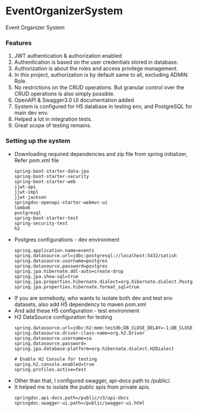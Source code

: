 # EventOrganizerSystem
 Event Organizer System
 
### Features
 1. JWT authentication & authorization enabled
 2. Authentication is based on the user credentials stored in database.
 3. Authorization is about the roles and access privilege management.
 4. In this project, authorization is by default same to all, excluding ADMIN Role.
 5. No restrictions on the CRUD operations. But granular control over the CRUD operations is also simply possible.
 6. OpenAPI & Swagger3.0 UI documentation added
 7. System is configured for H5 database in testing env, and PostgreSQL for main dev env.
 8. Helped a lot in integration tests.
 9. Great scope of testing remains.

### Setting up the system
- Downloading required dependencies and zip file from spring initializer, Refer pom.xml file
    ```
    spring-boot-starter-data-jpa
    spring-boot-starter-security
    spring-boot-starter-web
    jjwt-api
    jjwt-impl
    jjwt-jackson
    springdoc-openapi-starter-webmvc-ui
    lombok
    postgresql
    spring-boot-starter-test
    spring-security-test
    h2
    ```
- Postgres configurations - dev environment
  ```
  spring.application.name=events
  spring.datasource.url=jdbc:postgresql://localhost:5432/satish
  spring.datasource.username=postgres
  spring.datasource.password=postgres
  spring.jpa.hibernate.ddl-auto=create-drop
  spring.jpa.show-sql=true
  spring.jpa.properties.hibernate.dialect=org.hibernate.dialect.PostgreSQLDialect
  spring.jpa.properties.hibernate.format_sql=true
  ```
- If you are somebody, who wants to isolate both dev and test env datasets, also add H5 dependency to maven pom.xml
- And add these H5 configuration - test environment
- H2 DataSource configuration for testing
    ```
    spring.datasource.url=jdbc:h2:mem:testdb;DB_CLOSE_DELAY=-1;DB_CLOSE_ON_EXIT=FALSE
    spring.datasource.driver-class-name=org.h2.Driver
    spring.datasource.username=sa
    spring.datasource.password=
    spring.jpa.database-platform=org.hibernate.dialect.H2Dialect
    
    # Enable H2 Console for testing
    spring.h2.console.enabled=true
    spring.profiles.active=test
    ```
- Other than that, I configured swagger, api-docs path to /public/.
- It helped me to isolate the public apis from private apis.
    ```
    springdoc.api-docs.path=/public/v3/api-docs
    springdoc.swagger-ui.path=/public/swagger-ui.html
    ```